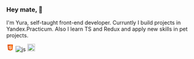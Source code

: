 ### Hey mate, 👋

I'm Yura, self-taught front-end developer. Curruntly I build projects in Yandex.Practicum. Also I learn TS and Redux and apply new skills in pet projects.

<svg xmlns="http://www.w3.org/2000/svg" x="0px" y="0px"
width="20" height="20"
viewBox="0 0 172 172"
style=" fill:#000000;"><g transform=""><g fill="none" fill-rule="nonzero" stroke="none" stroke-width="1" stroke-linecap="butt" stroke-linejoin="miter" stroke-miterlimit="10" stroke-dasharray="" stroke-dashoffset="0" font-family="none" font-weight="none" font-size="none" text-anchor="none" style="mix-blend-mode: normal"><path d="M0,172v-172h172v172z" fill="none"></path><g><path d="M146.91667,17.91667h-121.83333l10.75,121.83333l50.16667,14.33333l50.16667,-14.33333l10.75,-121.83333z" fill="#e65100"></path><path d="M86,28.66667v114.30833l40.13333,-11.46667l8.95833,-102.84167z" fill="#ff6d00"></path><path d="M86,89.58333v-14.33333h30.81667l-2.50833,41.20833l-28.30833,9.31667v-15.05l14.69167,-5.01667l1.075,-16.125zM117.89167,60.91667l1.075,-14.33333h-32.96667v14.33333z" fill="#ffffff"></path><path d="M86,110.725v15.05l-28.30833,-9.31667l-1.43333,-19.70833h14.33333l0.71667,8.95833zM68.44167,60.91667h17.55833v-14.33333h-32.60833l2.50833,43h30.1v-14.33333h-16.48333z" fill="#eeeeee"></path></g><path d="" fill="none"></path><path d="" fill="none"></path></g></g></svg>
![js](https://img.icons8.com/color/48/000000/javascript--v1.png)
<img width="20" src="https://img.icons8.com/color/100/000000/html-5--v1.png"/>
